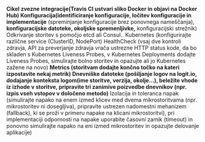 **Cikel zvezne integracije(Travis CI ustvari sliko Docker in objavi na Docker Hub)
Konfiguracija(identificiranje konfiguracije, ločitev konfiguracije in implementacije** (spreminjanje konfiguracije brez ponovnega nameščanja), **konfiguracijske datoteke, okoljske spremenljivke,** konfiguracijski strežnik)
Odkrivanje storitev s pomočjo etcd ali Consul..
Kubernetes (konfigurirajte različne service (ClusterID, NodePort)
HealthCheck (vsaj dve kontroli zdravja, API za preverjanje zdravja vrača ustrezne HTTP status kode, da bo skladen s Kubernetes Liveness Probes, v Kubernetes Deployments dodajte Liveness Probes, simulirajte bolno storitev in opazujte ali jo Kubernetes zažene na novo)
**Metrics (storitvam dodajte končno točko na kateri izpostavite nekaj metrik)
Dnevniške datoteke (pošiljanje logov na logit.io, dodajanje konteksta logom(ime storitve, verzija, okolje…), beležite vhode iz izhode v storitve, pripravite tri zanimive poizvedbe dnevnikov (npr. izpis vseh vstopov v določeno metodo)**
Izolacija in toleranca napak (simulirajte napako na enem izmed klicev med dvema mikrostoritvama (npr. mikrostoritev ni dosegljiva), pripravite ustrezen nadomestni mehanizem (fallback), ki se proži v primeru napake na klicani mikrostoritvi), pri implementaciji odpornosti na napake uporabite časovni zamik (timeout) in ponovno simulirajte napako na eni izmed mikrostoritev in opazujte delovanje aplikacije)



